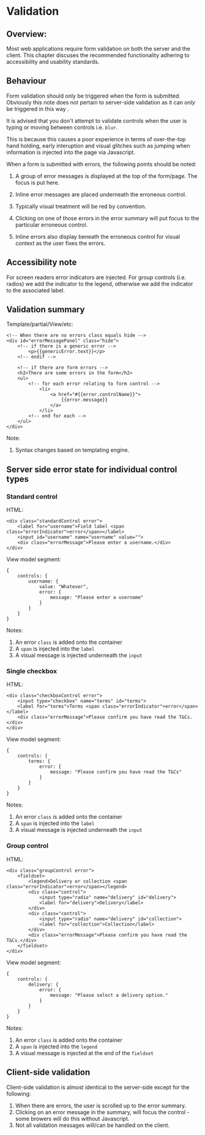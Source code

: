 # Validation

## Overview:

Most web applications require form validation on both the server and the client. This chapter discuses the recommended functionality adhering to accessibility and usability standards.

## Behaviour

Form validation should only be triggered when the form is submitted. Obviously this note does not pertain to server-side validation as it can *only* be triggered in this way	.

It is advised that you don't attempt to validate controls when the user is typing or moving between controls i.e. `blur`.

This is because this causes a poor experience in terms of over-the-top hand holding, early interuption and visual glitches such as jumping when information is injected into the page via Javascript.

When a form is submitted with errors, the following points should be noted:

1. A group of error messages is displayed at the top of the form/page. The focus is put here.

2. Inline error messages are placed underneath the erroneous control.

3. Typically visual treatment will be red by convention.

4. Clicking on one of those errors in the error summary will put focus to the particular erroneous control.

4. Inline errors also display beneath the erroneous control for visual context as the user fixes the errors.

## Accessibility note

For screen readers error indicators are injected. For group controls (i.e. radios) we add the indicator to the legend, otherwise we add the indicator to the associated label.

## Validation summary

Template/partial/View/etc:

	<!-- When there are no errors class equals hide -->
	<div id="errorMessagePanel" class="hide">
		<!-- if there is a generic error -->
			<p>{{genericError.text}}</p>
		<!-- endif -->

		<!-- if there are form errors -->
		<h2>There are some errors in the form</h2>
		<ul>
			<!-- for each error relating to form control -->
				<li>
					<a href="#{{error.controlName}}">
						{{error.message}}
					</a>
				</li>
			<!-- end for each -->
		</ul>
	</div>

Note:

1. Syntax changes based on templating engine.

## Server side error state for individual control types

### Standard control

HTML:

	<div class="standardControl error">
		<label for="username">Field label <span class="errorIndicator">error</span></label>
		<input id="username" name="username" value="">
		<div class="errorMessage">Please enter a username.</div>
	</div>

View model segment:

	{
		controls: {
			username: {
				value: "Whatever",
				error: {
					message: "Please enter a username"
				}
			}
		}
	}

Notes:

1. An error `class` is added onto the container
2. A `span` is injected into the `label`
3. A visual message is injected underneath the `input`

### Single checkbox

HTML:

	<div class="checkboxControl error">
		<input type="checkbox" name="terms" id="terms">
		<label for="terms">Terms <span class="errorIndicator">error</span></label>
		<div class="errorMessage">Please confirm you have read the T&Cs.</div>
	</div>

View model segment:

	{
		controls: {
			terms: {
				error: {
					message: "Please confirm you have read the T&Cs"
				}
			}
		}
	}

Notes:

1. An error `class` is added onto the container
2. A `span` is injected into the `label`
3. A visual message is injected underneath the `input`

### Group control

HTML:

	<div class="groupControl error">
		<fieldset>
			<legend>Delivery or collection <span class="errorIndicator">error</span></legend>
			<div class="control">
				<input type="radio" name="delivery" id="delivery">
				<label for="delivery">Delivery</label>
			</div>
			<div class="control">
				<input type="radio" name="delivery" id="collection">
				<label for="collection">Collection</label>
			</div>
			<div class="errorMessage">Please confirm you have read the T&Cs.</div>
		</fieldset>
	</div>

View model segment:

	{
		controls: {
			delivery: {
				error: {
					message: "Please select a delivery option."
				}
			}
		}
	}

Notes:

1. An error `class` is added onto the container
2. A `span` is injected into the `legend`
3. A visual message is injected at the end of the `fieldset`

## Client-side validation

Client-side validation is almost identical to the server-side except for the following:

1. When there are errors, the user is scrolled up to the error summary.
3. Clicking on an error message in the summary, will focus the control - some browers will do this without Javascript.
4. Not all validation messages will/can be handled on the client.